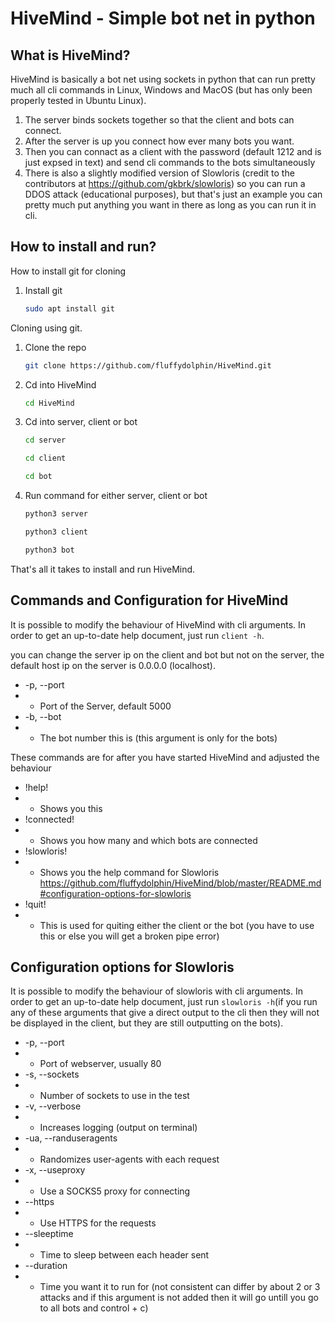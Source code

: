 # HiveMind - Simple bot net in python

## What is HiveMind?
HiveMind is basically a bot net using sockets in python that can run pretty much all cli commands in Linux, Windows and MacOS (but has only been properly tested in Ubuntu Linux).

1. The server binds sockets together so that the client and bots can connect.
2. After the server is up you connect how ever many bots you want.
3. Then you can connact as a client with the password (default 1212 and is just expsed in text) and send cli commands to the bots simultaneously
4. There is also a slightly modified version of Slowloris (credit to the contributors at https://github.com/gkbrk/slowloris) so you can run a DDOS attack (educational purposes), but that's just an example you can pretty much put anything you want in there as long as you can run it in cli.

## How to install and run?

How to install git for cloning

1. Install git
   ```sh
   sudo apt install git
   ```



Cloning using git.

1. Clone the repo
   ```sh
   git clone https://github.com/fluffydolphin/HiveMind.git
   ```
   
2. Cd into HiveMind
   ```sh
   cd HiveMind
   ```
   
2. Cd into server, client or bot
   ```sh
   cd server
   ```
   ```sh
   cd client
   ```
   ```sh
   cd bot
   ```
3. Run command for either server, client or bot
   ```sh
   python3 server
   ```
   ```sh
   python3 client
   ```
   ```sh
   python3 bot
   ```
  
That's all it takes to install and run HiveMind.

## Commands and Configuration for HiveMind
It is possible to modify the behaviour of HiveMind with cli
arguments. In order to get an up-to-date help document, just run
`client -h`.

you can change the server ip on the client and bot but not on the server, the default host ip on the server is 0.0.0.0 (localhost).

* -p, --port
* * Port of the Server, default 5000 
* -b, --bot
* * The bot number this is (this argument is only for the bots)


These commands are for after you have started HiveMind and adjusted the behaviour

* !help!
* * Shows you this
* !connected!
* * Shows you how many and which bots are connected
* !slowloris!
* * Shows you the help command for Slowloris https://github.com/fluffydolphin/HiveMind/blob/master/README.md#configuration-options-for-slowloris
* !quit!
* * This is used for quiting either the client or the bot (you have to use this or else you will get a broken pipe error) 


## Configuration options for Slowloris
It is possible to modify the behaviour of slowloris with cli
arguments. In order to get an up-to-date help document, just run
`slowloris -h`(if you run any of these arguments that give a direct output to the cli then they will not be displayed in the client, but they are still outputting on the bots).

* -p, --port
* * Port of webserver, usually 80
* -s, --sockets
* * Number of sockets to use in the test
* -v, --verbose
* * Increases logging (output on terminal)
* -ua, --randuseragents
* * Randomizes user-agents with each request
* -x, --useproxy
* * Use a SOCKS5 proxy for connecting
* --https
* * Use HTTPS for the requests
* --sleeptime
* * Time to sleep between each header sent
* --duration
* * Time you want it to run for (not consistent can differ by about 2 or 3 attacks and if this argument is not added then it will go untill you go to all bots and control + c)
